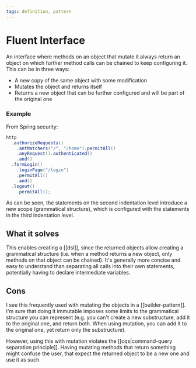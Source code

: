 ```yaml
---
tags: definition, pattern
---
```


# Fluent Interface
An interface where methods on an object that mutate it always return an object on which further method calls can be chained to keep configuring it. This can be in three ways:
* A new copy of the same object with some modification
* Mutates the object and returns itself
* Returns a new object that can be further configured and will be part of the original one


### Example
From Spring security:

```java
http
  .authorizeRequests()
    .antMatchers("/", "/home").permitAll()
    .anyRequest().authenticated()
    .and()
  .formLogin()
    .loginPage("/login")
    .permitAll()
    .and()
  .logout()
    .permitAll();
```

As can be seen, the statements on the second indentation level introduce a new scope (grammatical structure), which is configured with the statements in the third indentation level.

## What it solves
This enables creating a [[dsl]], since the returned objects allow creating a grammatical structure (i.e. when a method returns a new object, only methods on that object can be chained). It's generally more concise and easy to understand than separating all calls into their own statements, potentially having to declare intermediate variables.

## Cons
I see this frequently used with mutating the objects in a [[builder-pattern]]. I'm sure that doing it immutable imposes some limits to the grammatical structure you can represent (e.g. you can't create a new substructure, add it to the original one, and return both. When using mutation, you can add it to the original one, yet return only the substructure).

However, using this with mutation violates the [[cqs|command-query separation principle]]. Having mutating methods that return something might confuse the user, that expect the returned object to be a new one and use it as such.
